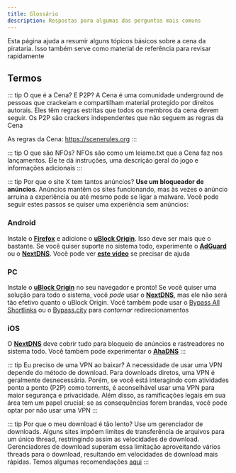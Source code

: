 ```yaml
---
title: Glossário
description: Respostas para algumas das perguntas mais comuns
---
```


Esta página ajuda a resumir alguns tópicos básicos sobre a cena da pirataria. Isso também serve como
material de referência para revisar rapidamente

## Termos

::: tip O que é a Cena? E P2P?
A Cena é uma comunidade underground de pessoas que crackeiam e
compartilham material protegido por direitos autorais. Eles têm regras estritas que todos os membros
da cena devem seguir. Os P2P são crackers independentes que não seguem as regras da Cena

As regras da Cena: <https://scenerules.org>
:::

::: tip O que são NFOs?
NFOs são como um leiame.txt que a Cena faz nos lançamentos. Ele te dá
instruções, uma descrição geral do jogo e informações adicionais
:::

::: tip Por que o site X tem tantos anúncios?
**Use um bloqueador de anúncios**. Anúncios mantêm os
sites funcionando, mas às vezes o anúncio arruina a experiência ou até mesmo pode se ligar a malware.
Você pode seguir estes passos se quiser uma experiência sem anúncios:

### Android

Instale o [**Firefox**](https://play.google.com/store/apps/details?id=org.mozilla.firefox) e
adicione o [**uBlock Origin**](https://addons.mozilla.org/android/addon/ublock-origin). Isso deve
ser mais que o bastante. Se você quiser suporte no sistema todo, experimente o
[**AdGuard**](https://adguard.com/adguard-android/overview.html) ou o
[**NextDNS**](https://nextdns.io). Você pode ver [**este vídeo**](https://youtu.be/WUG57ynLb8I) se
precisar de ajuda

### PC

Instale o [**uBlock Origin**](https://ublockorigin.com) no seu navegador e pronto! Se você quiser
uma solução para todo o sistema, você _pode_ usar o [**NextDNS**](https://nextdns.io), mas ele não
será tão efetivo quanto o uBlock Origin. Você também pode usar o
[Bypass All Shortlinks](https://codeberg.org/Amm0ni4/bypass-all-shortlinks-debloated) ou
o [Bypass.city](https://bypass.city) para _contornar_
redirecionamentos

### iOS

O [**NextDNS**](https://nextdns.io) deve cobrir tudo para bloqueio de anúncios e rastreadores no sistema todo. Você
também pode experimentar o [**AhaDNS**](https://ahadns.com)
:::

::: tip Eu preciso de uma VPN ao baixar?
A necessidade de usar uma VPN depende do método de download. Para downloads diretos, uma VPN é geralmente desnecessária.
Porém, se você está interagindo com atividades ponto a ponto (P2P) como torrents, é aconselhável usar uma VPN para maior
segurança e privacidade. Além disso, as ramificações legais em sua área tem um papel crucial; se as consequências forem
brandas, vocẽ pode optar por não usar uma VPN
:::

::: tip Por que o meu download é tão lento?
Use um gerenciador de downloads. Alguns sites impõem
limites de transferência de arquivos para um único thread, restringindo assim as velocidades de
download. Gerenciadores de download superam essa limitação aproveitando vários threads para o
download, resultando em velocidades de download mais rápidas. Temos algumas recomendações
[aqui](useful.md)
:::
